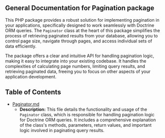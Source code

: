 ## General Documentation for Pagination package

This PHP package provides a robust solution for implementing pagination in your applications, specifically designed to work seamlessly with Doctrine ORM queries. The `Paginator` class at the heart of this package simplifies the process of retrieving paginated results from your database, allowing you to control page size, navigate through pages, and access individual sets of data efficiently.  

The package offers a clear and intuitive API for handling pagination logic, making it easy to integrate into your existing codebase. It handles the complexities of calculating page numbers, limiting query results, and retrieving paginated data, freeing you to focus on other aspects of your application development. 


## Table of Contents
- [Paginator.md](Paginator.md)
  - **Description:** This file details the functionality and usage of the `Paginator` class, which is responsible for handling pagination logic for Doctrine ORM queries. It includes a comprehensive explanation of the class's methods, parameters, return values, and important logic involved in paginating query results. 




